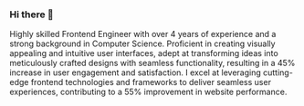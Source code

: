 ### Hi there 👋

<!--
**theolawalemi/theolawalemi** is a ✨ _special_ ✨ repository because its `README.md` (this file) appears on your GitHub profile.

Here are some ideas to get you started:

- 🔭 I’m currently working on ...
- 🌱 I’m currently learning ...
- 👯 I’m looking to collaborate on ...
- 🤔 I’m looking for help with ...
- 💬 Ask me about ...
- 📫 How to reach me: ...
- 😄 Pronouns: ...
- ⚡ Fun fact: ...
-->

Highly skilled Frontend Engineer with over 4 years of experience and a strong background in Computer Science. Proficient in creating visually appealing and intuitive user interfaces, adept at transforming ideas into meticulously crafted designs with seamless functionality, resulting in a 45% increase in user engagement and satisfaction. I excel at leveraging cutting-edge frontend technologies and frameworks to deliver seamless user experiences, contributing to a 55% improvement in website performance.

